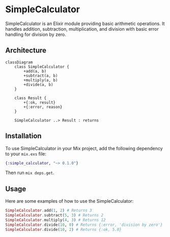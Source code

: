 # SimpleCalculator

SimpleCalculator is an Elixir module providing basic arithmetic operations. It handles addition, subtraction, multiplication, and division with basic error handling for division by zero.

## Architecture

```mermaid
classDiagram
    class SimpleCalculator {
        +add(a, b)
        +subtract(a, b)
        +multiply(a, b)
        +divide(a, b)
    }
    
    class Result {
        +{:ok, result}
        +{:error, reason}
    }
    
    SimpleCalculator ..> Result : returns
```

## Installation

To use SimpleCalculator in your Mix project, add the following dependency to your `mix.exs` file:

```elixir
{:simple_calculator, "~> 0.1.0"}
```

Then run `mix deps.get`.

## Usage

Here are some examples of how to use the SimpleCalculator:

```elixir
SimpleCalculator.add(1, 2) # Returns 3
SimpleCalculator.subtract(5, 3) # Returns 2
SimpleCalculator.multiply(4, 3) # Returns 12
SimpleCalculator.divide(10, 0) # Returns {:error, 'division by zero'}
SimpleCalculator.divide(10, 2) # Returns {:ok, 5.0}